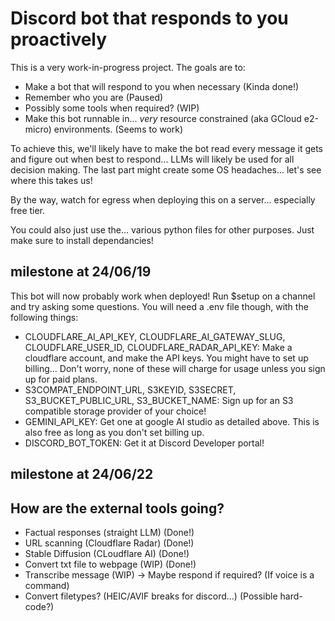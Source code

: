 # Discord bot that responds to you proactively
This is a very work-in-progress project.
The goals are to:
- Make a bot that will respond to you when necessary (Kinda done!)
- Remember who you are (Paused)
- Possibly some tools when required? (WIP)
- Make this bot runnable in... *very* resource constrained (aka GCloud e2-micro) environments. (Seems to work)

To achieve this, we'll likely have to make the bot read every message it gets and figure out when best to respond...
LLMs will likely be used for all decision making.
The last part might create some OS headaches... let's see where this takes us!

By the way, watch for egress when deploying this on a server... especially free tier.

You could also just use the... various python files for other purposes. Just make sure to install dependancies!

## milestone at 24/06/19
This bot will now probably work when deployed!
Run $setup on a channel and try asking some questions.
You will need a .env file though, with the following things:
- CLOUDFLARE_AI_API_KEY, CLOUDFLARE_AI_GATEWAY_SLUG, CLOUDFLARE_USER_ID, CLOUDFLARE_RADAR_API_KEY: Make a cloudflare account, and make the API keys. You might have to set up billing... Don't worry, none of these will charge for usage unless you sign up for paid plans.
- S3COMPAT_ENDPOINT_URL, S3KEYID, S3SECRET, S3_BUCKET_PUBLIC_URL, S3_BUCKET_NAME: Sign up for an S3 compatible storage provider of your choice! 
- GEMINI_API_KEY: Get one at google AI studio as detailed above. This is also free as long as you don't set billing up.
- DISCORD_BOT_TOKEN: Get it at Discord Developer portal!

## milestone at 24/06/22

## How are the external tools going?
- Factual responses (straight LLM) (Done!)
- URL scanning (Cloudflare Radar) (Done!)
- Stable Diffusion (CLoudflare AI) (Done!)
- Convert txt file to webpage (WIP) (Done!)
- Transcribe message (WIP) -> Maybe respond if required? (If voice is a command)
- Convert filetypes? (HEIC/AVIF breaks for discord...) (Possible hard-code?)